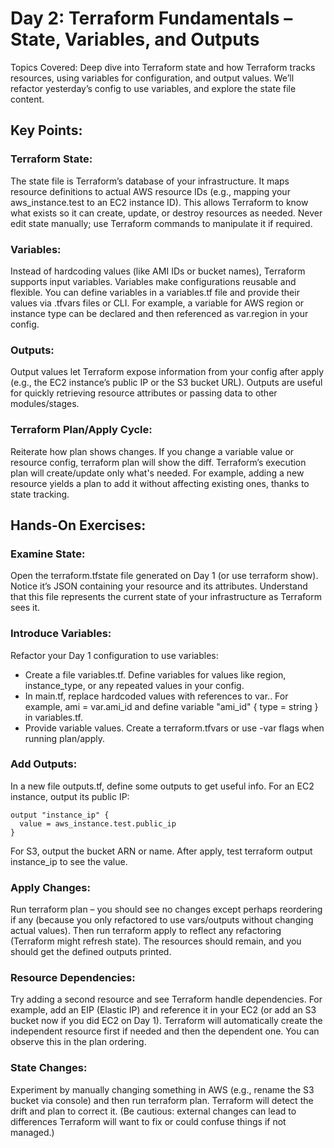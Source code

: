 # Day 2: Terraform Fundamentals – State, Variables, and Outputs
Topics Covered: Deep dive into Terraform state and how Terraform tracks resources, using variables for configuration, and output values. We’ll refactor yesterday’s config to use variables, and explore the state file content.

## Key Points:
### Terraform State: 
The state file is Terraform’s database of your infrastructure​. It maps resource definitions to actual AWS resource IDs (e.g., mapping your aws_instance.test to an EC2 instance ID)​. This allows Terraform to know what exists so it can create, update, or destroy resources as needed. Never edit state manually; use Terraform commands to manipulate it if required.

### Variables: 
Instead of hardcoding values (like AMI IDs or bucket names), Terraform supports input variables. Variables make configurations reusable and flexible. You can define variables in a variables.tf file and provide their values via .tfvars files or CLI. For example, a variable for AWS region or instance type can be declared and then referenced as var.region in your config​.

### Outputs: 
Output values let Terraform expose information from your config after apply (e.g., the EC2 instance’s public IP or the S3 bucket URL). Outputs are useful for quickly retrieving resource attributes or passing data to other modules/stages​.

### Terraform Plan/Apply Cycle: 
Reiterate how plan shows changes. If you change a variable value or resource config, terraform plan will show the diff. Terraform’s execution plan will create/update only what's needed. For example, adding a new resource yields a plan to add it without affecting existing ones, thanks to state tracking.

## Hands-On Exercises:
### Examine State: 
Open the terraform.tfstate file generated on Day 1 (or use terraform show). Notice it’s JSON containing your resource and its attributes. Understand that this file represents the current state of your infrastructure as Terraform sees it.

### Introduce Variables: 
Refactor your Day 1 configuration to use variables:
* Create a file variables.tf. Define variables for values like region, instance_type, or any repeated values in your config.
* In main.tf, replace hardcoded values with references to var.<name>. For example, ami = var.ami_id and define variable "ami_id" { type = string } in variables.tf.
* Provide variable values. Create a terraform.tfvars or use -var flags when running plan/apply.

### Add Outputs: 
In a new file outputs.tf, define some outputs to get useful info. For an EC2 instance, output its public IP:

```hcl
output "instance_ip" {
  value = aws_instance.test.public_ip
}
```

For S3, output the bucket ARN or name. After apply, test terraform output instance_ip to see the value.

### Apply Changes: 
Run terraform plan – you should see no changes except perhaps reordering if any (because you only refactored to use vars/outputs without changing actual values). Then run terraform apply to reflect any refactoring (Terraform might refresh state). The resources should remain, and you should get the defined outputs printed.

### Resource Dependencies: 
Try adding a second resource and see Terraform handle dependencies. For example, add an EIP (Elastic IP) and reference it in your EC2 (or add an S3 bucket now if you did EC2 on Day 1). Terraform will automatically create the independent resource first if needed and then the dependent one. You can observe this in the plan ordering​.

### State Changes: 
Experiment by manually changing something in AWS (e.g., rename the S3 bucket via console) and then run terraform plan. Terraform will detect the drift and plan to correct it. (Be cautious: external changes can lead to differences Terraform will want to fix or could confuse things if not managed.)
